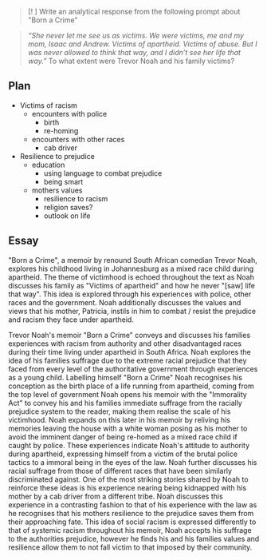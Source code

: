 >[! ] Write an analytical response from the following prompt about "Born a Crime"

> _“She never let me see us as victims. We were victims, me and my mom, Isaac and Andrew. Victims of apartheid. Victims of abuse. But I was never allowed to think that way, and I didn’t see her life that way.”_ To what extent were Trevor Noah and his family victims?

## Plan
- Victims of racism
	- encounters with police
		- birth
		- re-homing
	- encounters with other races
		- cab driver
- Resilience to prejudice
	- education
		- using language to combat prejudice
		- being smart
	- mothers values
		- resilience to racism
		- religion saves?
		- outlook on life
## Essay
"Born a Crime", a memoir by renound South African comedian Trevor Noah, explores his childhood living in Johannesburg as a mixed race child during apartheid. The theme of victimhood is echoed throughout the text as Noah discusses his family as "Victims of apartheid" and how he never "[saw] life that way". This idea is explored through his experiences with police, other races and the government. Noah additionally discusses the values and views that his mother, Patricia, instils in him to combat / resist the prejudice and racism they face under apartheid.

Trevor Noah's memoir "Born a Crime" conveys and discusses his families experiences with racism from authority and other disadvantaged races during their time living under apartheid in South Africa. Noah explores the idea of his families suffrage due to the extreme racial prejudice that they faced from every level of the authoritative government through experiences as a young child. Labelling himself "Born a Crime" Noah recognises his conception as the birth place of a life running from apartheid, coming from the top level of government Noah opens his memoir with the "Immorality Act" to convey his and his families immediate suffrage from the racially prejudice system to the reader, making them realise the scale of his victimhood. Noah expands on this later in his memoir by reliving his memories leaving the house with a white woman posing as his mother to avoid the imminent danger of being re-homed as a mixed race child if caught by police. These experiences indicate Noah's attitude to authority during apartheid, expressing himself from a victim of the brutal police tactics to a immoral being in the eyes of the law. Noah further discusses his racial suffrage from those of different races that have been similarly discriminated against. One of the most striking stories shared by Noah to reinforce these ideas is his experience nearing being kidnapped with his mother by a cab driver from a different tribe. Noah discusses this experience in a contrasting fashion to that of his experience with the law as he recognises that his mothers resilience to the prejudice saves them from their approaching fate. This idea of social racism is expressed differently to that of systemic racism throughout his memoir, Noah accepts his suffrage to the authorities prejudice, however he finds his and his families values and resilience allow them to not fall victim to that imposed by their community. 